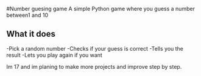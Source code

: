 #Number guesing game
A simple Python game where you guess a number between1 and 10

## What it does
-Pick a random number
-Checks if your guess is correct 
-Tells you the result
-Lets you play again if you want

Im  17 and im planing to make more projects and improve step by step.
